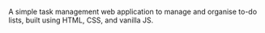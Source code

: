 A simple task management web application to manage and organise to-do lists, built using HTML, CSS, and vanilla JS.